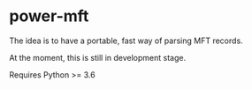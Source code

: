 # power-mft
The idea is to have a portable, fast way of parsing MFT records.

At the moment, this is still in development stage.

Requires Python >= 3.6

